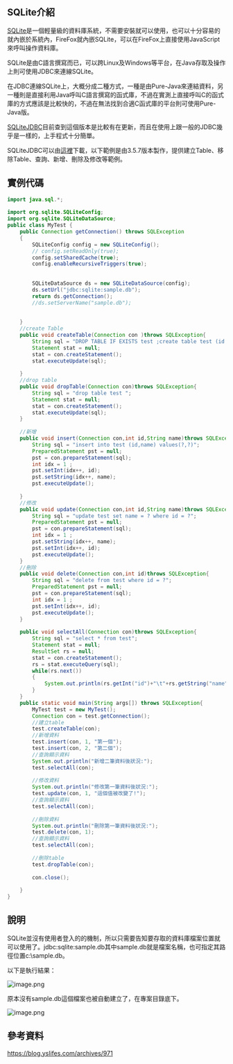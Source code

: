 ## SQLite介紹
[SQLite](http://www.sqlite.org/)是一個輕量級的資料庫系統，不需要安裝就可以使用，也可以十分容易的就內嵌於系統內，FireFox就內嵌SQLite，可以在FireFox上直接使用JavaScript來呼叫操作資料庫。

SQLite是由C語言撰寫而已，可以跨Linux及Windows等平台，在Java存取及操作上則可使用JDBC來連線SQLite。

在JDBC連線SQLite上，大概分成二種方式，一種是由Pure-Java來連結資料，另一種則是直接利用Java呼叫C語言撰寫的函式庫，不過在實測上直接呼叫C的函式庫的方式應該是比較快的，不過在無法找到合適C函式庫的平台則可使用Pure-Java版。

[SQLiteJDBC](http://www.xerial.org/trac/Xerial/wiki/SQLiteJDBC)目前查到這個版本是比較有在更新，而且在使用上跟一般的JDBC幾乎是一樣的，上手程式十分簡單。

SQLiteJDBC可以由[這裡](http://www.xerial.org/maven/repository/artifact/org/xerial/sqlite-jdbc/)下載，以下範例是由3.5.7版本製作，提供建立Table、移除Table、查詢、新增、刪除及修改等範例。

## 實例代碼
```java
import java.sql.*;
 
import org.sqlite.SQLiteConfig;
import org.sqlite.SQLiteDataSource;
public class MyTest {
    public Connection getConnection() throws SQLException
    {
        SQLiteConfig config = new SQLiteConfig();
        // config.setReadOnly(true);   
        config.setSharedCache(true);
        config.enableRecursiveTriggers(true);
    
            
        SQLiteDataSource ds = new SQLiteDataSource(config); 
        ds.setUrl("jdbc:sqlite:sample.db");
        return ds.getConnection();
        //ds.setServerName("sample.db");
 
        
    }
    //create Table
    public void createTable(Connection con )throws SQLException{
        String sql = "DROP TABLE IF EXISTS test ;create table test (id integer, name string); ";
        Statement stat = null;
        stat = con.createStatement();
        stat.executeUpdate(sql);
        
    }
    //drop table
    public void dropTable(Connection con)throws SQLException{
        String sql = "drop table test ";
        Statement stat = null;
        stat = con.createStatement();
        stat.executeUpdate(sql);
    }
    
    //新增
    public void insert(Connection con,int id,String name)throws SQLException{
        String sql = "insert into test (id,name) values(?,?)";
        PreparedStatement pst = null;
        pst = con.prepareStatement(sql);
        int idx = 1 ; 
        pst.setInt(idx++, id);
        pst.setString(idx++, name);
        pst.executeUpdate();
        
    }
    //修改
    public void update(Connection con,int id,String name)throws SQLException{
        String sql = "update test set name = ? where id = ?";
        PreparedStatement pst = null;
        pst = con.prepareStatement(sql);
        int idx = 1 ; 
        pst.setString(idx++, name);
        pst.setInt(idx++, id);
        pst.executeUpdate();
    }
    //刪除
    public void delete(Connection con,int id)throws SQLException{
        String sql = "delete from test where id = ?";
        PreparedStatement pst = null;
        pst = con.prepareStatement(sql);
        int idx = 1 ; 
        pst.setInt(idx++, id);
        pst.executeUpdate();
    }
    
    public void selectAll(Connection con)throws SQLException{
        String sql = "select * from test";
        Statement stat = null;
        ResultSet rs = null;
        stat = con.createStatement();
        rs = stat.executeQuery(sql);
        while(rs.next())
        {
            System.out.println(rs.getInt("id")+"\t"+rs.getString("name"));
        }
    }
    public static void main(String args[]) throws SQLException{
        MyTest test = new MyTest();
        Connection con = test.getConnection();
        //建立table
        test.createTable(con);
        //新增資料
        test.insert(con, 1, "第一個");
        test.insert(con, 2, "第二個");
        //查詢顯示資料
        System.out.println("新增二筆資料後狀況:");
        test.selectAll(con);
        
        //修改資料
        System.out.println("修改第一筆資料後狀況:");
        test.update(con, 1, "這個值被改變了!");
        //查詢顯示資料
        test.selectAll(con);
        
        //刪除資料
        System.out.println("刪除第一筆資料後狀況:");
        test.delete(con, 1);
        //查詢顯示資料
        test.selectAll(con);
        
        //刪除table
        test.dropTable(con);
        
        con.close();
        
    }
}
```

## 說明
SQLite並沒有使用者登入的的機制，所以只需要告知要存取的資料庫檔案位置就可以使用了。jdbc:sqlite:sample.db其中sample.db就是檔案名稱，也可指定其路徑位置c:\sample.db。

以下是執行結果：

![image.png](https://upload-images.jianshu.io/upload_images/8869373-6d765ba5e6c34182.png?imageMogr2/auto-orient/strip%7CimageView2/2/w/1240)

原本沒有sample.db這個檔案也被自動建立了，在專案目錄底下。

![image.png](https://upload-images.jianshu.io/upload_images/8869373-c0f8c827ac9ab10c.png?imageMogr2/auto-orient/strip%7CimageView2/2/w/1240)

## 參考資料
https://blog.yslifes.com/archives/971
